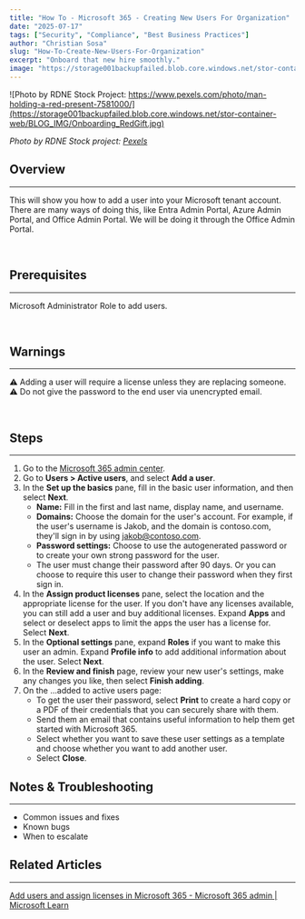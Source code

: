 ```yaml
---
title: "How To - Microsoft 365 - Creating New Users For Organization"
date: "2025-07-17"
tags: ["Security", "Compliance", "Best Business Practices"]
author: "Christian Sosa"
slug: "How-To-Create-New-Users-For-Organization"
excerpt: "Onboard that new hire smoothly."
image: "https://storage001backupfailed.blob.core.windows.net/stor-container-web/BLOG_IMG/Onboarding_RedGift.jpg"
---
```


![Photo by RDNE Stock Project: https://www.pexels.com/photo/man-holding-a-red-present-7581000/](https://storage001backupfailed.blob.core.windows.net/stor-container-web/BLOG_IMG/Onboarding_RedGift.jpg)

*Photo by RDNE Stock project: [Pexels](https://www.pexels.com/photo/man-holding-a-red-present-7581000/)*



## Overview
---
<p>This will show you how to add a user into your Microsoft tenant account. There are many ways of doing this, like Entra Admin Portal, Azure Admin Portal, and Office Admin Portal. We will be doing it through the Office Admin Portal. </p> <br>   

## Prerequisites
---

<p>Microsoft Administrator Role to add users. </p>
<br>

## Warnings
---
<p>
 ⚠️ Adding a user will require a license unless they are replacing someone. <br>  
 ⚠️ Do not give the password to the end user via unencrypted email.
</p><br>

## Steps
---
<p>

1. Go to the [Microsoft 365 admin center](https://admin.cloud.microsoft).
2. Go to **Users > Active users**, and select **Add a user**.
3. In the **Set up the basics** pane, fill in the basic user information, and then select **Next**.
   - **Name:** Fill in the first and last name, display name, and username.
   - **Domains:** Choose the domain for the user's account. For example, if the user's username is Jakob, and the domain is contoso.com, they'll sign in by using jakob@contoso.com.
   - **Password settings:** Choose to use the autogenerated password or to create your own strong password for the user.
   - The user must change their password after 90 days. Or you can choose to require this user to change their password when they first sign in.
4. In the **Assign product licenses** pane, select the location and the appropriate license for the user. If you don't have any licenses available, you can still add a user and buy additional licenses. Expand **Apps** and select or deselect apps to limit the apps the user has a license for. Select **Next**.
5. In the **Optional settings** pane, expand **Roles** if you want to make this user an admin. Expand **Profile info** to add additional information about the user. Select **Next**.
6. In the **Review and finish** page, review your new user's settings, make any changes you like, then select **Finish adding**.
7. On the ...added to active users page:
   - To get the user their password, select **Print** to create a hard copy or a PDF of their credentials that you can securely share with them.
   - Send them an email that contains useful information to help them get started with Microsoft 365.
   - Select whether you want to save these user settings as a template and choose whether you want to add another user.
   - Select **Close**.


## Notes & Troubleshooting
---
- Common issues and fixes
- Known bugs
- When to escalate

## Related Articles
---
[Add users and assign licenses in Microsoft 365 - Microsoft 365 admin | Microsoft Learn](https://learn.microsoft.com/en-us/microsoft-365/admin/add-users/add-users)